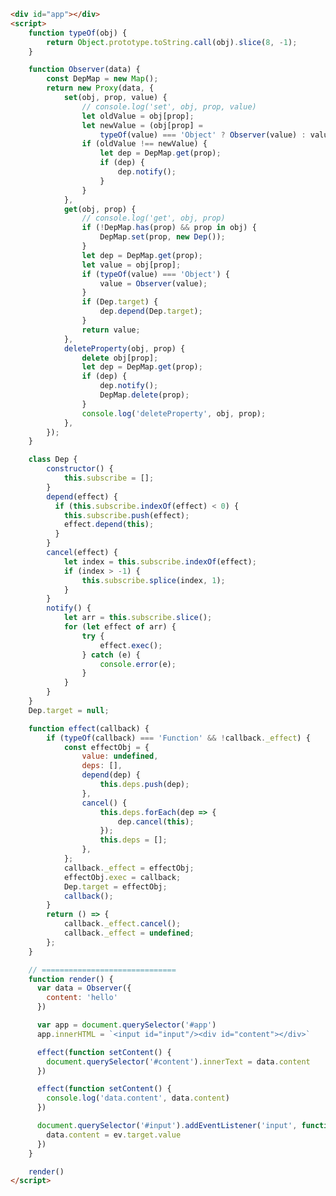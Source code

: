<div id="app"></div>
<script>
    function typeOf(obj) {
        return Object.prototype.toString.call(obj).slice(8, -1);
    }

    function Observer(data) {
        const DepMap = new Map();
        return new Proxy(data, {
            set(obj, prop, value) {
                // console.log('set', obj, prop, value)
                let oldValue = obj[prop];
                let newValue = (obj[prop] =
                    typeOf(value) === 'Object' ? Observer(value) : value);
                if (oldValue !== newValue) {
                    let dep = DepMap.get(prop);
                    if (dep) {
                        dep.notify();
                    }
                }
            },
            get(obj, prop) {
                // console.log('get', obj, prop)
                if (!DepMap.has(prop) && prop in obj) {
                    DepMap.set(prop, new Dep());
                }
                let dep = DepMap.get(prop);
                let value = obj[prop];
                if (typeOf(value) === 'Object') {
                    value = Observer(value);
                }
                if (Dep.target) {
                    dep.depend(Dep.target);
                }
                return value;
            },
            deleteProperty(obj, prop) {
                delete obj[prop];
                let dep = DepMap.get(prop);
                if (dep) {
                    dep.notify();
                    DepMap.delete(prop);
                }
                console.log('deleteProperty', obj, prop);
            },
        });
    }
    
    class Dep {
        constructor() {
            this.subscribe = [];
        }
        depend(effect) {
          if (this.subscribe.indexOf(effect) < 0) {
            this.subscribe.push(effect);
            effect.depend(this);
          }
        }
        cancel(effect) {
            let index = this.subscribe.indexOf(effect);
            if (index > -1) {
                this.subscribe.splice(index, 1);
            }
        }
        notify() {
            let arr = this.subscribe.slice();
            for (let effect of arr) {
                try {
                    effect.exec();
                } catch (e) {
                    console.error(e);
                }
            }
        }
    }
    Dep.target = null;
    
    function effect(callback) {
        if (typeOf(callback) === 'Function' && !callback._effect) {
            const effectObj = {
                value: undefined,
                deps: [],
                depend(dep) {
                    this.deps.push(dep);
                },
                cancel() {
                    this.deps.forEach(dep => {
                        dep.cancel(this);
                    });
                    this.deps = [];
                },
            };
            callback._effect = effectObj;
            effectObj.exec = callback;
            Dep.target = effectObj;
            callback();
        }
        return () => {
            callback._effect.cancel();
            callback._effect = undefined;
        };
    }
    
    // ==============================
    function render() {
      var data = Observer({
        content: 'hello'
      })
    
      var app = document.querySelector('#app')
      app.innerHTML = `<input id="input"/><div id="content"></div>`
    
      effect(function setContent() {
        document.querySelector('#content').innerText = data.content
      })
    
      document.querySelector('#input').addEventListener('input', function handleInput(ev) {
        data.content = ev.target.value
      })
    }
    
    render()

</script>

```html
<div id="app"></div>
<script>
    function typeOf(obj) {
        return Object.prototype.toString.call(obj).slice(8, -1);
    }

    function Observer(data) {
        const DepMap = new Map();
        return new Proxy(data, {
            set(obj, prop, value) {
                // console.log('set', obj, prop, value)
                let oldValue = obj[prop];
                let newValue = (obj[prop] =
                    typeOf(value) === 'Object' ? Observer(value) : value);
                if (oldValue !== newValue) {
                    let dep = DepMap.get(prop);
                    if (dep) {
                        dep.notify();
                    }
                }
            },
            get(obj, prop) {
                // console.log('get', obj, prop)
                if (!DepMap.has(prop) && prop in obj) {
                    DepMap.set(prop, new Dep());
                }
                let dep = DepMap.get(prop);
                let value = obj[prop];
                if (typeOf(value) === 'Object') {
                    value = Observer(value);
                }
                if (Dep.target) {
                    dep.depend(Dep.target);
                }
                return value;
            },
            deleteProperty(obj, prop) {
                delete obj[prop];
                let dep = DepMap.get(prop);
                if (dep) {
                    dep.notify();
                    DepMap.delete(prop);
                }
                console.log('deleteProperty', obj, prop);
            },
        });
    }

    class Dep {
        constructor() {
            this.subscribe = [];
        }
        depend(effect) {
          if (this.subscribe.indexOf(effect) < 0) {
            this.subscribe.push(effect);
            effect.depend(this);
          }
        }
        cancel(effect) {
            let index = this.subscribe.indexOf(effect);
            if (index > -1) {
                this.subscribe.splice(index, 1);
            }
        }
        notify() {
            let arr = this.subscribe.slice();
            for (let effect of arr) {
                try {
                    effect.exec();
                } catch (e) {
                    console.error(e);
                }
            }
        }
    }
    Dep.target = null;

    function effect(callback) {
        if (typeOf(callback) === 'Function' && !callback._effect) {
            const effectObj = {
                value: undefined,
                deps: [],
                depend(dep) {
                    this.deps.push(dep);
                },
                cancel() {
                    this.deps.forEach(dep => {
                        dep.cancel(this);
                    });
                    this.deps = [];
                },
            };
            callback._effect = effectObj;
            effectObj.exec = callback;
            Dep.target = effectObj;
            callback();
        }
        return () => {
            callback._effect.cancel();
            callback._effect = undefined;
        };
    }

    // ==============================
    function render() {
      var data = Observer({
        content: 'hello'
      })

      var app = document.querySelector('#app')
      app.innerHTML = `<input id="input"/><div id="content"></div>`

      effect(function setContent() {
        document.querySelector('#content').innerText = data.content
      })

      effect(function setContent() {
        console.log('data.content', data.content)
      })

      document.querySelector('#input').addEventListener('input', function handleInput(ev) {
        data.content = ev.target.value
      })
    }

    render()
</script>
```
